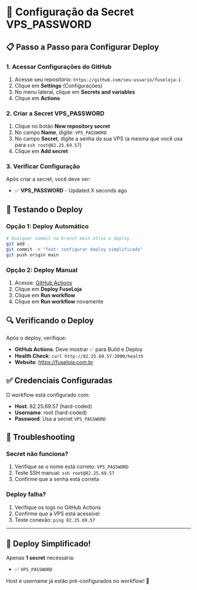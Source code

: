 # 🔐 Configuração da Secret VPS_PASSWORD

## 📋 Passo a Passo para Configurar Deploy

### 1. Acessar Configurações do GitHub
1. Acesse seu repositório: `https://github.com/seu-usuario/fuseloja-1`
2. Clique em **Settings** (Configurações)
3. No menu lateral, clique em **Secrets and variables**
4. Clique em **Actions**

### 2. Criar a Secret VPS_PASSWORD
1. Clique no botão **New repository secret**
2. No campo **Name**, digite: `VPS_PASSWORD`
3. No campo **Secret**, digite a senha da sua VPS (a mesma que você usa para `ssh root@82.25.69.57`)
4. Clique em **Add secret**

### 3. Verificar Configuração
Após criar a secret, você deve ver:
- ✅ **VPS_PASSWORD** - Updated X seconds ago

## 🚀 Testando o Deploy

### Opção 1: Deploy Automático
```bash
# Qualquer commit na branch main ativa o deploy
git add .
git commit -m "feat: configurar deploy simplificado"
git push origin main
```

### Opção 2: Deploy Manual
1. Acesse: [GitHub Actions](https://github.com/seu-usuario/fuseloja-1/actions)
2. Clique em **Deploy FuseLoja**
3. Clique em **Run workflow**
4. Clique em **Run workflow** novamente

## 🔍 Verificando o Deploy

Após o deploy, verifique:
- **GitHub Actions**: Deve mostrar ✅ para Build e Deploy
- **Health Check**: `curl http://82.25.69.57:3000/health`
- **Website**: https://fuseloja.com.br

## ✅ Credenciais Configuradas

O workflow está configurado com:
- **Host**: 82.25.69.57 (hard-coded)
- **Username**: root (hard-coded)
- **Password**: Usa a secret `VPS_PASSWORD`

## 🚨 Troubleshooting

### Secret não funciona?
1. Verifique se o nome está correto: `VPS_PASSWORD`
2. Teste SSH manual: `ssh root@82.25.69.57`
3. Confirme que a senha está correta

### Deploy falha?
1. Verifique os logs no GitHub Actions
2. Confirme que a VPS está acessível
3. Teste conexão: `ping 82.25.69.57`

---

## 🎉 Deploy Simplificado!

Apenas **1 secret** necessária:
- ✅ `VPS_PASSWORD`

Host e username já estão pré-configurados no workflow! 🚀 